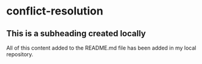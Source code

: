 # conflict-resolution
## This is a subheading created locally

All of this content added to the README.md file has been added in my local repository. 